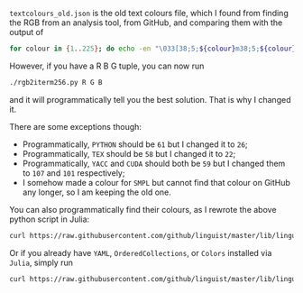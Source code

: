 `textcolours_old.json` is the old text colours file, which I found from finding the RGB from an analysis tool, from GitHub, and comparing them with the output of
```bash
for colour in {1..225}; do echo -en "\033[38;5;${colour}m38;5;${colour} \n"; done | column -x
```

However, if you have a R B G tuple, you can now run
```bash
./rgb2iterm256.py R G B
```
and it will programmatically tell you the best solution.  That is why I changed it.

There are some exceptions though:
  - Programmatically, `PYTHON` should be `61` but I changed it to `26`;
  - Programmatically, `TEX` should be `58` but I changed it to `22`;
  - Programmatically, `YACC` and `CUDA` should both be `59` but I changed them to `107` and `101` respectively;
  - I somehow made a colour for `SMPL` but cannot find that colour on GitHub any longer, so I am keeping the old one.

You can also programmatically find their colours, as I rewrote the above python script in Julia:
```bash
curl https://raw.githubusercontent.com/github/linguist/master/lib/linguist/languages.yml > languages.yml; julia -E 'import Pkg; Pkg.add.(["YAML", "OrderedCollections", "Colors"]); using YAML; include("$(homedir())/projects/scripts/python/rgb2iterm256.jl"); f = YAML.load_file("languages.yml"); for k in keys(f); col = get(f[k], "color", ""); if !isempty(col); print(k, ":\t\t"); main(col); end; end'; rm languages.yml
```
Or if you already have `YAML`, `OrderedCollections`, or `Colors` installed via `Julia`, simply run
```bash
curl https://raw.githubusercontent.com/github/linguist/master/lib/linguist/languages.yml > languages.yml; julia -E 'using YAML; include("$(homedir())/projects/scripts/python/rgb2iterm256.jl"); f = YAML.load_file("languages.yml"); for k in keys(f); col = get(f[k], "color", ""); if !isempty(col); print(k, ":\t\t"); main(col); end; end' | egrep -i 'rich'; rm languages.yml
```